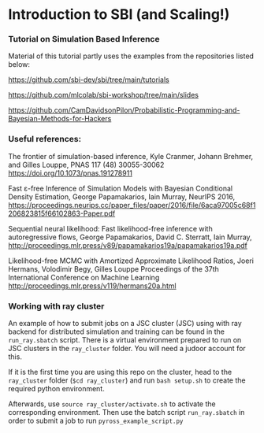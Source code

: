 # Introduction to SBI (and Scaling!)
### Tutorial on Simulation Based Inference


Material of this tutorial partly uses the examples from the repositories listed below:

https://github.com/sbi-dev/sbi/tree/main/tutorials

https://github.com/mlcolab/sbi-workshop/tree/main/slides

https://github.com/CamDavidsonPilon/Probabilistic-Programming-and-Bayesian-Methods-for-Hackers


### Useful references:

The frontier of simulation-based inference, Kyle Cranmer, Johann Brehmer, and Gilles Louppe, PNAS 117 (48) 30055-30062 https://doi.org/10.1073/pnas.191278911

Fast ε-free Inference of Simulation Models with Bayesian Conditional Density Estimation, George Papamakarios, Iain Murray, NeurIPS 2016, https://proceedings.neurips.cc/paper_files/paper/2016/file/6aca97005c68f1206823815f66102863-Paper.pdf

Sequential neural likelihood: Fast likelihood-free inference with autoregressive flows, George Papamakarios, David C. Sterratt, Iain Murray, http://proceedings.mlr.press/v89/papamakarios19a/papamakarios19a.pdf

Likelihood-free MCMC with Amortized Approximate Likelihood Ratios, Joeri Hermans, Volodimir Begy, Gilles Louppe Proceedings of the 37th International Conference on Machine Learning http://proceedings.mlr.press/v119/hermans20a.html

### Working with ray cluster

An example of how to submit jobs on a JSC cluster (JSC) using with ray backend for distributed simulation and training can be found in the `run_ray.sbatch` script. There is a virtual environment prepared to run on JSC clusters in the `ray_cluster` folder. You will need a judoor account for this.

If it is the first time you are using this repo on the cluster, head to the `ray_cluster` folder (`$cd ray_cluster`) and run `bash setup.sh` to create the required python environment.

Afterwards, use `source ray_cluster/activate.sh` to activate the corresponding environment. Then use the batch script `run_ray.sbatch` in order to submit a job to run `pyross_example_script.py`








